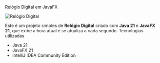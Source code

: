 Relógio Digital em JavaFX

![Relógio Digital](img/img.png)

Este é um projeto simples de **Relógio Digital** criado com **Java 21** e **JavaFX 21**, que exibe a hora atual e se atualiza a cada segundo.
Tecnologias utilizadas
- Java 21
- JavaFX 21
- IntelliJ IDEA Community Edition
